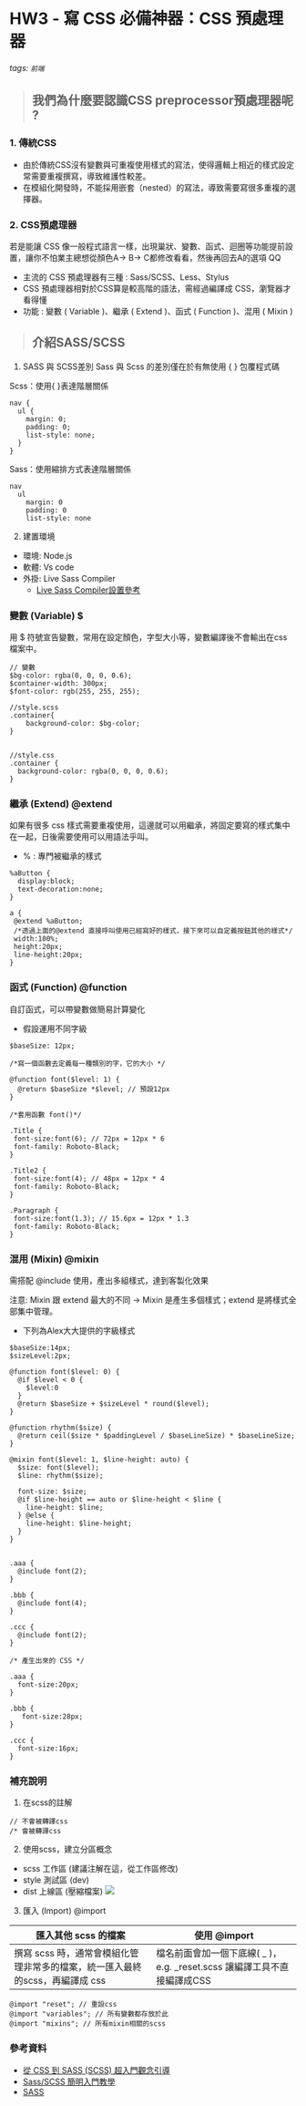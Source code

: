 # HW3 - 寫 CSS 必備神器：CSS 預處理器
###### tags: `前端`

> ## 我們為什麼要認識CSS preprocessor預處理器呢 ?

### 1. 傳統CSS
- 由於傳統CSS沒有變數與可重複使用樣式的寫法，使得邏輯上相近的樣式設定常需要重複撰寫，導致維護性較差。
- 在模組化開發時，不能採用嵌套（nested）的寫法，導致需要寫很多重複的選擇器。
### 2. CSS預處理器

若是能讓 CSS 像一般程式語言一樣，出現巢狀、變數、函式、迴圈等功能提前設置，讓你不怕業主總想從顏色A-> B-> C都修改看看，然後再回去A的選項 QQ

- 主流的 CSS 預處理器有三種 : Sass/SCSS、Less、Stylus
- CSS 預處理器相對於CSS算是較高階的語法，需經過編譯成 CSS，瀏覽器才看得懂
- 功能 : 變數 ( Variable )、繼承 ( Extend )、函式 ( Function )、混用 ( Mixin )

> ## 介紹SASS/SCSS

1. SASS 與 SCSS差別
Sass 與 Scss 的差別僅在於有無使用 { } 包覆程式碼

Scss：使用{ }表達階層關係

``` # SCSS
nav {
  ul {
    margin: 0;
    padding: 0;
    list-style: none;
  }
}
```
Sass：使用縮排方式表達階層關係
```# SASS
nav
  ul
    margin: 0
    padding: 0
    list-style: none
```
2. 建置環境
- 環境: Node.js
- 軟體: Vs code
- 外掛: Live Sass Compiler
    - [Live Sass Compiler設置參考](https://github.com/ritwickdey/vscode-live-sass-compiler/blob/master/docs/settings.md)

### 變數 (Variable) $
用 $ 符號宣告變數，常用在設定顏色，字型大小等，變數編譯後不會輸出在css 檔案中。

```
// 變數
$bg-color: rgba(0, 0, 0, 0.6);
$container-width: 300px;
$font-color: rgb(255, 255, 255);

//style.scss
.container{
    background-color: $bg-color;
}


//style.css
.container {
  background-color: rgba(0, 0, 0, 0.6);
}

```
### 繼承 (Extend) @extend
如果有很多 css 樣式需要重複使用，這邊就可以用繼承，將固定要寫的樣式集中在一起，日後需要使用可以用語法乎叫。
- % : 專門被繼承的樣式

```#SCSS
%aButton {
  display:block;
  text-decoration:none;
}

a {
 @extend %aButton;
 /*透過上面的@extend 直接呼叫使用已經寫好的樣式，接下來可以自定義按鈕其他的樣式*/
 width:100%;
 height:20px;
 line-height:20px;
}
```
### 函式 (Function) @function
自訂函式，可以帶變數做簡易計算變化

- 假設運用不同字級
```#scss
$baseSize: 12px;

/*寫一個函數去定義每一種類別的字，它的大小 */

@function font($level: 1) {
  @return $baseSize *$level; // 預設12px
}

/*套用函數 font()*/

.Title {
 font-size:font(6); // 72px = 12px * 6
 font-family: Roboto-Black;
}

.Title2 {
 font-size:font(4); // 48px = 12px * 4
 font-family: Roboto-Black;
}

.Paragraph {
 font-size:font(1.3); // 15.6px = 12px * 1.3
 font-family: Roboto-Black;
}
```

### 混用 (Mixin) @mixin
需搭配 @include 使用，產出多組樣式，達到客製化效果

注意: Mixin 跟 extend 最大的不同 →
Mixin 是產生多個樣式；extend 是將樣式全部集中管理。
-  下列為Alex大大提供的字級樣式

``` #scss
$baseSize:14px;
$sizeLevel:2px;

@function font($level: 0) {
  @if $level < 0 {
    $level:0 
  }
  @return $baseSize + $sizeLevel * round($level);
}

@function rhythm($size) {
  @return ceil($size * $paddingLevel / $baseLineSize) * $baseLineSize;
}

@mixin font($level: 1, $line-height: auto) {
  $size: font($level);
  $line: rhythm($size);

  font-size: $size;
  @if $line-height == auto or $line-height < $line {
    line-height: $line;
  } @else {
    line-height: $line-height;
  }
}


.aaa {
  @include font(2);
}

.bbb {
  @include font(4);
}

.ccc {
  @include font(2);
}

/* 產生出來的 CSS */

.aaa {
  font-size:20px;
}

.bbb {
   font-size:28px;
}

.ccc {
  font-size:16px;
}
```

### 補充說明

1. 在scss的註解
```
// 不會被轉譯css
/* 會被轉譯css
```
2. 使用scss，建立分區概念
- scss 工作區 (建議注解在這，從工作區修改)
- style 測試區 (dev)
- dist 上線區 (壓縮檔案)
![](https://i.imgur.com/JTr08HQ.png)

3. 匯入 (Import) @import


| 匯入其他 scss 的檔案 | 使用 @import |
| -------- | -------- |
|  撰寫 scss 時，通常會模組化管理非常多的檔案，統一匯入最終的scss，再編譯成 css        |     檔名前面會加一個下底線( _ )，e.g. _reset.scss 讓編譯工具不直接編譯成CSS     |

```#scss
@import "reset"; // 重設css
@import "variables"; // 所有變數都存放於此
@import "mixins"; // 所有mixin相關的scss
```

### 參考資料
- [從 CSS 到 SASS (SCSS) 超入門觀念引導](https://www.youtube.com/watch?v=mzuKtTuimEE)
- [Sass/SCSS 簡明入門教學](https://blog.techbridge.cc/2017/06/30/sass-scss-tutorial-introduction/)
- [SASS](https://sass-lang.com/)
